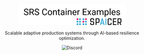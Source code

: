 <p align="center" >
  <img  href="https://www.spaicer.de/" src="assets/container-spaicer.png" width="70%">
</p>

<p align="center">
   Scalable adaptive production systems through AI-based resilience optimization. <br>
</p>
<p align="center">
  <a href="https://discord.gg/qDF38JDR3D" style="text-decoration:none;"><img src="https://img.shields.io/badge/Discord-9cf.svg?logo=discord" alt="Discord"></a>
</p>


